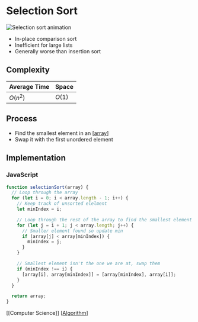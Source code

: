 # Selection Sort

![Selection sort animation](/assets/second-brain/2020-10-22-08-50-00.gif)

- In-place comparison sort
- Inefficient for large lists
- Generally worse than insertion sort

## Complexity

| Average Time | Space  |
| ------------ | ------ |
| $O(n^2)$     | $O(1)$ |

## Process

- Find the smallest element in an [[array]]
- Swap it with the first unordered element

## Implementation

### JavaScript

```javascript
function selectionSort(array) {
  // Loop through the array
  for (let i = 0; i < array.length - 1; i++) {
    // Keep track of unsorted elelment
    let minIndex = i;

    // Loop through the rest of the array to find the smallest element
    for (let j = i + 1; j < array.length; j++) {
      // Smaller element found so update min
      if (array[j] < array[minIndex]) {
        minIndex = j;
      }
    }

    // Smallest element isn't the one we are at, swap them
    if (minIndex !== i) {
      [array[i], array[minIndex]] = [array[minIndex], array[i]];
    }
  }

  return array;
}
```

[[Computer Science]] [[Algorithm]]

[//begin]: # "Autogenerated link references for markdown compatibility"
[array]: array "Array"
[computer-science]: computer-science "Computer Science"
[algorithm]: algorithm "Algorithm"
[//end]: # "Autogenerated link references"